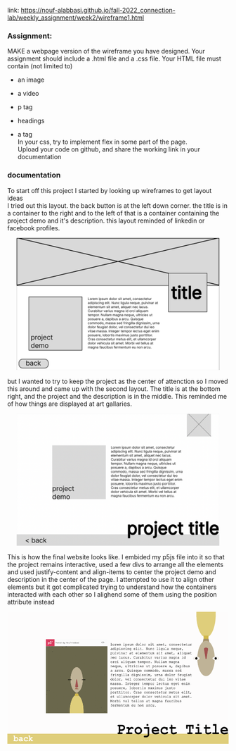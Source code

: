link: https://nouf-alabbasi.github.io/fall-2022_connection-lab/weekly_assignment/week2/wireframe1.html <br>
### Assignment: <br>
MAKE a webpage version of the wireframe you have designed. Your assignment should include a .html file and a .css file.
Your HTML file must contain (not limited to)
- an image
- a video
- p tag

- headings
- a tag<br>
In your css, try to implement flex in some part of the page.<br>
Upload your code on github, and share the working link in your documentation

### documentation <br>
To start off this project I started by looking up wireframes to get layout ideas<br>
I tried out this layout. the back button is at the left down corner. the title is in a container to the right and to the left of that is a container containing the project demo and it's description. this layout reminded of linkedin or facebook profiles.

<p align="center">
  <img src="https://github.com/Nouf-Alabbasi/fall-2022_connection-lab/blob/main/weekly_assignment/week2/w1.png" height="300"/>
</p>

but I wanted to try to keep the project as the center of attenction so I moved this around and came up with the second layout. The title is at the bottom right, and the project and the description is in the middle. This reminded me of how things are displayed at art gallaries.
<p align="center">
  <img src="https://github.com/Nouf-Alabbasi/fall-2022_connection-lab/blob/main/weekly_assignment/week2/w2.png" height="300"/>
</p>
This is how the final website looks like. I embided my p5js file into it so that the project remains interactive, used a few divs to arrange all the elements and used justify-content and align-items to center the project demo and description in the center of the page. I attempted to use it to align other elements but it got complicated trying to understand how the containers interacted with each other so I alighend some of them using the position attribute instead 
<p align="center">
  <img height="300" alt="Screen Shot 2022-09-05 at 3 08 35 AM" src="https://github.com/Nouf-Alabbasi/fall-2022_connection-lab/blob/main/weekly_assignment/week2/webpage.png">
</p>
  
